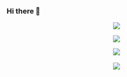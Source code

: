 ### Hi there 👋
<p align="center"><img src="https://github-readme-streak-stats.herokuapp.com?user=Deveroonie&theme=midnight-purple&ring=DD2727&fire=DD2727" /></p>
<p align="center"><img src="https://github-readme-stats.vercel.app/api?username=Deveroonie&hide=prs&theme=midnight-purple"></p>
<p align="center">
    <img src="https://skillicons.dev/icons?i=html,css,js,bootstrap,tailwind,nodejs,express,cloudflare,netlify,vercel,raspberrypi,discord,vscode,github" /> <br><br />
    <img src="https://komarev.com/ghpvc/?username=Deveroonie&style=for-the-badge">
</p>
